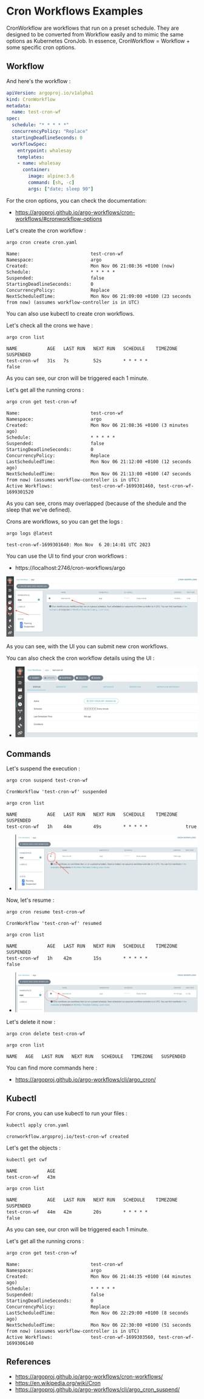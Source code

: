 # Cron Workflows Examples

CronWorkflow are workflows that run on a preset schedule. They are designed to be converted from Workflow easily and to mimic the same options as Kubernetes CronJob. In essence, CronWorkflow = Workflow + some specific cron options.

## Workflow

And here's the workflow :

```yaml
apiVersion: argoproj.io/v1alpha1
kind: CronWorkflow
metadata:
  name: test-cron-wf
spec:
  schedule: "* * * * *"
  concurrencyPolicy: "Replace"
  startingDeadlineSeconds: 0
  workflowSpec:
    entrypoint: whalesay
    templates:
    - name: whalesay
      container:
        image: alpine:3.6
        command: [sh, -c]
        args: ["date; sleep 90"]
```

For the cron options, you can check the documentation: 
- https://argoproj.github.io/argo-workflows/cron-workflows/#cronworkflow-options

Let's create the cron workflow :

```shell
argo cron create cron.yaml
```

```log
Name:                          test-cron-wf
Namespace:                     argo
Created:                       Mon Nov 06 21:08:36 +0100 (now)
Schedule:                      * * * * *
Suspended:                     false
StartingDeadlineSeconds:       0
ConcurrencyPolicy:             Replace
NextScheduledTime:             Mon Nov 06 21:09:00 +0100 (23 seconds from now) (assumes workflow-controller is in UTC)
```

You can also use kubectl to create cron workflows.

Let's check all the crons we have :

```shell
argo cron list
```

```log
NAME           AGE   LAST RUN   NEXT RUN   SCHEDULE    TIMEZONE   SUSPENDED
test-cron-wf   31s   7s         52s        * * * * *              false
```

As you can see, our cron will be triggered each 1 minute.

Let's get all the running crons :

```shell
argo cron get test-cron-wf
```

```log
Name:                          test-cron-wf
Namespace:                     argo
Created:                       Mon Nov 06 21:08:36 +0100 (3 minutes ago)
Schedule:                      * * * * *
Suspended:                     false
StartingDeadlineSeconds:       0
ConcurrencyPolicy:             Replace
LastScheduledTime:             Mon Nov 06 21:12:00 +0100 (12 seconds ago)
NextScheduledTime:             Mon Nov 06 21:13:00 +0100 (47 seconds from now) (assumes workflow-controller is in UTC)
Active Workflows:              test-cron-wf-1699301460, test-cron-wf-1699301520
```

As you can see, crons may overlapped (because of the shedule and the sleep that we've defined).

Crons are workflows, so you can get the logs :

```shell
argo logs @latest
```

```log
test-cron-wf-1699301640: Mon Nov  6 20:14:01 UTC 2023
```

You can use the UI to find your cron workflows :
- https://localhost:2746/cron-workflows/argo

![summary](images/summary.png)

As you can see, with the UI you can submit new cron workflows.

You can also check the cron workflow details using the UI :
- ![details](images/details.png)

## Commands

Let's suspend the execution :

```shell
argo cron suspend test-cron-wf
```

```log
CronWorkflow 'test-cron-wf' suspended
```

```shell
argo cron list
```

```log
NAME           AGE   LAST RUN   NEXT RUN   SCHEDULE    TIMEZONE   SUSPENDED
test-cron-wf   1h    44m        49s        * * * * *              true
```

- ![suspend](images/suspend.png)

Now, let's resume :

```shell
argo cron resume test-cron-wf
```

```log
CronWorkflow 'test-cron-wf' resumed
```

```shell
argo cron list
```

```log
NAME           AGE   LAST RUN   NEXT RUN   SCHEDULE    TIMEZONE   SUSPENDED
test-cron-wf   1h    42m        15s        * * * * *              false
```

- ![resume](images/resume.png)

Let's delete it now :

```shell
argo cron delete test-cron-wf
```

```shell
argo cron list
```

```log
NAME   AGE   LAST RUN   NEXT RUN   SCHEDULE   TIMEZONE   SUSPENDED
```

You can find more commands here :
- https://argoproj.github.io/argo-workflows/cli/argo_cron/

## Kubectl

For crons, you can use kubectl to run your files :

```shell
kubectl apply cron.yaml
```

```log
cronworkflow.argoproj.io/test-cron-wf created
```

Let's get the objects :

```shell
kubectl get cwf
```

```log
NAME           AGE
test-cron-wf   43m
```

```shell
argo cron list
```

```log
NAME           AGE   LAST RUN   NEXT RUN   SCHEDULE    TIMEZONE   SUSPENDED
test-cron-wf   44m   42m        20s        * * * * *              false
```

As you can see, our cron will be triggered each 1 minute.

Let's get all the running crons :

```shell
argo cron get test-cron-wf
```

```log
Name:                          test-cron-wf
Namespace:                     argo
Created:                       Mon Nov 06 21:44:35 +0100 (44 minutes ago)
Schedule:                      * * * * *
Suspended:                     false
StartingDeadlineSeconds:       0
ConcurrencyPolicy:             Replace
LastScheduledTime:             Mon Nov 06 22:29:00 +0100 (8 seconds ago)
NextScheduledTime:             Mon Nov 06 22:30:00 +0100 (51 seconds from now) (assumes workflow-controller is in UTC)
Active Workflows:              test-cron-wf-1699303560, test-cron-wf-1699306140
```


## References
- https://argoproj.github.io/argo-workflows/cron-workflows/
- https://en.wikipedia.org/wiki/Cron
- https://argoproj.github.io/argo-workflows/cli/argo_cron_suspend/